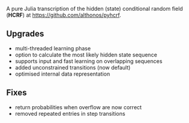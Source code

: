 A pure Julia transcription of the hidden (state) conditional random field (__HCRF__) at https://github.com/althonos/pyhcrf.

## Upgrades

- multi-threaded learning phase
- option to calculate the most likely hidden state sequence
- supports input and fast learning on overlapping sequences
- added unconstrained transitions (now default)
- optimised internal data representation

## Fixes

- return probabilities when overflow are now correct
- removed repeated entries in step transitions
